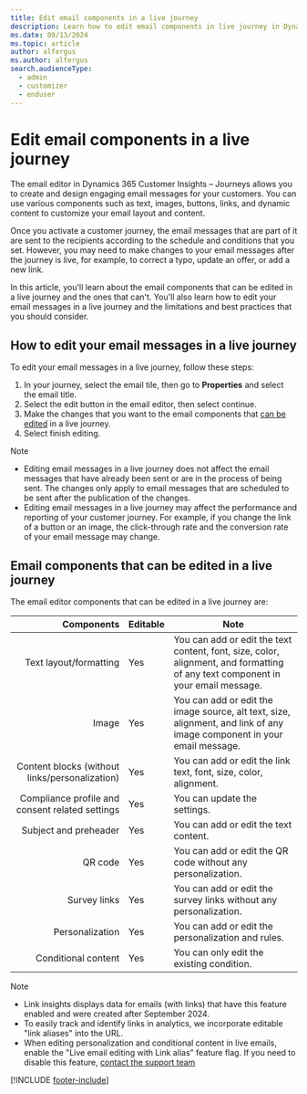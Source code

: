 ```yaml
---
title: Edit email components in a live journey
description: Learn how to edit email components in live journey in Dynamics 365 Customer Insights - Journeys
ms.date: 09/13/2024
ms.topic: article
author: alfergus
ms.author: alfergus
search.audienceType: 
  - admin
  - customizer
  - enduser
---
```


# Edit email components in a live journey

The email editor in Dynamics 365 Customer Insights – Journeys allows you to create and design engaging email messages for your customers. You can use various components such as text, images, buttons, links, and dynamic content to customize your email layout and content.

Once you activate a customer journey, the email messages that are part of it are sent to the recipients according to the schedule and conditions that you set. However, you may need to make changes to your email messages after the journey is live, for example, to correct a typo, update an offer, or add a new link.

In this article, you'll learn about the email components that can be edited in a live journey and the ones that can't. You'll also learn how to edit your email messages in a live journey and the limitations and best practices that you should consider.

## How to edit your email messages in a live journey

To edit your email messages in a live journey, follow these steps:

1. In your journey, select the email tile, then go to **Properties** and select the email title.
1. Select the edit button in the email editor, then select continue.
1. Make the changes that you want to the email components that [can be edited](edit-email-in-live-journey.md#email-components-that-can-be-edited-in-a-live-journey) in a live journey.
1. Select finish editing.

> [!NOTE]
> - Editing email messages in a live journey does not affect the email messages that have already been sent or are in the process of being sent. The changes only apply to email messages that are scheduled to be sent after the publication of the changes.
> - Editing email messages in a live journey may affect the performance and reporting of your customer journey. For example, if you change the link of a button or an image, the click-through rate and the conversion rate of your email message may change.

## Email components that can be edited in a live journey

The email editor components that can be edited in a live journey are:

| **Components** | **Editable** | **Note** |
|---:|---|---|
| Text layout/formatting | Yes | You can add or edit the text content, font, size, color, alignment, and formatting of any text component in your email message. |
| Image | Yes | You can add or edit the image source, alt text, size, alignment, and link of any image component in your email message. |
| Content blocks      (without links/personalization) | Yes | You can add or edit the link text, font, size, color, alignment. |
| Compliance profile and consent related settings | Yes | You can update the settings. |
| Subject and preheader | Yes | You can add or edit the text content. |
| QR code | Yes | You can add or edit the QR code without any   personalization. |
| Survey links | Yes | You can add or edit the survey links without any personalization. |
| Personalization | Yes | You can add or edit the personalization and rules. |
| Conditional content | Yes | You can only edit the existing condition. |

> [!NOTE]
> - Link insights displays data for emails (with links) that have this feature enabled and were created after September 2024. 
> - To easily track and identify links in analytics, we incorporate editable "link aliases" into the URL. 
> - When editing personalization and conditional content in live emails, enable the "Live email editing with Link alias" feature flag. If you need to disable this feature, [contact the support team](/power-platform/admin/get-help-support#view-solutions-or-create-a-support-request)

[!INCLUDE [footer-include](./includes/footer-banner.md)]
